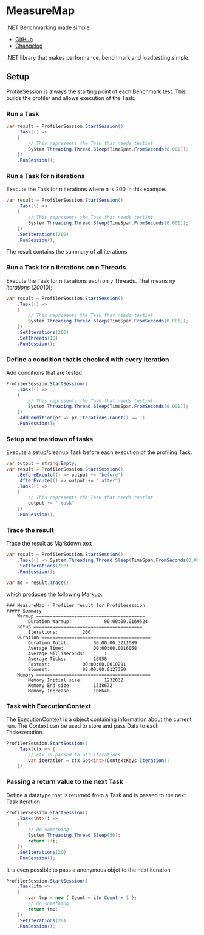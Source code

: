 # MeasureMap

.NET Benchmarking made simple

- [GitHub](https://github.com/WickedFlame/MeasureMap)
- [Changelog](changelog)


.NET library that makes performance, benchmark and loadtesting simple.

## Setup
ProfileSession is always the starting point of each Benchmark test.
This builds the profiler and allows execution of the Task. 

### Run a Task
```csharp
var result = ProfilerSession.StartSession()
    .Task(() => 
    {
        // This represents the Task that needs testint
        System.Threading.Thread.Sleep(TimeSpan.FromSeconds(0.001));
    })
    .RunSession();
```
### Run a Task for n iterations
Execute the Task for n iterations where n is 200 in this example.
```csharp
var result = ProfilerSession.StartSession()
    .Task(() => 
    {
        // This represents the Task that needs testint
        System.Threading.Thread.Sleep(TimeSpan.FromSeconds(0.001));
    })
    .SetIterations(200)
    .RunSession();
```
The result contains the summary of all iterations

### Run a Task for n iterations on n Threads
Execute the Task for n iterations each on y Threads. That means n*y iterations (200*10);
```csharp
var result = ProfilerSession.StartSession()
    .Task(() => 
    {
        // This represents the Task that needs testint
        System.Threading.Thread.Sleep(TimeSpan.FromSeconds(0.001));
    })
    .SetIterations(200)
    .SetThreads(10)
    .RunSession();
```
### Define a condition that is checked with every iteration
Add conditions that are tested
```csharp
ProfilerSession.StartSession()
    .Task(() => 
    {
        // This represents the Task that needs testint
        System.Threading.Thread.Sleep(TimeSpan.FromSeconds(0.001));
    })
    .AddCondition(pr => pr.Iterations.Count() == 1)
    .RunSession();
```
### Setup and teardown of tasks
Execute a setup/cleanup Task before each execution of the profiling Task.
```csharp
var output = string.Empty;
var result = ProfilerSession.StartSession()
    .BeforeExcute(() => output += "before")
    .AfterExcute(() => output += " after")
    .Task(() => 
    {
        // This represents the Task that needs testint
        output += " task"
    })
    .RunSession();
```

### Trace the result
Trace the result as Markdown text
```csharp
var result = ProfilerSession.StartSession()
    .Task(() => System.Threading.Thread.Sleep(TimeSpan.FromSeconds(0.001)))
    .SetIterations(200)
    .RunSession();

var md = result.Trace();
```
which produces the following Markup:
```
### MeasureMap - Profiler result for Profilesession
##### Summary
	Warmup ========================================
		Duration Warmup:			00:00:00.0169524
	Setup ========================================
		Iterations:			200
	Duration ========================================
		Duration Total:			00:00:00.3211689
		Average Time:			00:00:00.0016058
		Average Milliseconds:		1
		Average Ticks:			16058
		Fastest:			00:00:00.0010291
		Slowest:			00:00:00.0127350
	Memory ==========================================
		Memory Initial size:		1232032
		Memory End size:		1338672
		Memory Increase:		106640
```

### Task with ExecutionContext
The ExecutionContext is a object containing information about the current run. The Context can be used to store and pass Data to each Taskexecution.
```csharp
ProfilerSession.StartSession()
    .Task(ctx => {
        // ctx is passed to all iterations
        var iteration = ctx.Get<int>(ContextKeys.Iteration);
    });
```

### Passing a return value to the next Task
Define a datatype that is returned from a Task and is passed to the next Task iteration
```csharp
ProfilerSession.StartSession()
    .Task<int>(i =>
    {
        // do something
        System.Threading.Thread.Sleep(50);
        return ++i;
    })
    .SetIterations(20)
    .RunSession();
```

It is even possible to pass a anonymous objet to the next iteration
```csharp
ProfilerSession.StartSession()
    .Task(itm =>
    {
        var tmp = new { Count = itm.Count + 1 };
        // do something
        return tmp;
    })
    .SetIterations(20)
    .RunSession();
```
